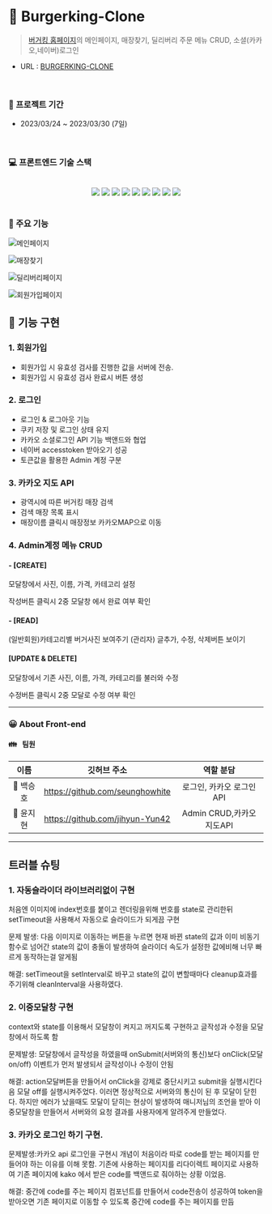 # 🍔 Burgerking-Clone

> [버거킹 홈페이지](https://www.burgerking.co.kr/#/home)의 메인페이지, 매장찾기, 딜리버리 주문 메뉴 CRUD, 소셜(카카오,네이버)로그인

- URL : [BURGERKING-CLONE](http://cloneburgerking.s3-website.ap-northeast-2.amazonaws.com/)

<br/>

### 📆 프로젝트 기간

- 2023/03/24 ~ 2023/03/30 (7일)

<br/>

### 💻 프론트엔드 기술 스택

<center>
<br/>
<div style="display: inline;">
<img src="https://img.shields.io/badge/react-61DAFB?style=for-the-badge&logo=react&logoColor=white">
<img src="https://img.shields.io/badge/javascript-F7DF1E?style=for-the-badge&logo=javascript&logoColor=black">
<img src="https://img.shields.io/badge/ReactQuery-FF4154?style=for-the-badge&logo=ReactQuery&logoColor=white">
</div>

<div style="display: inline;">
<img src="https://img.shields.io/badge/styled_components-DB7093?style=for-the-badge&logo=styledcomponents&logoColor=white">
<img src="https://img.shields.io/badge/axios-6236FF?style=for-the-badge&logo=axios&logoColor=white">
<img src="https://img.shields.io/badge/html5-E34F26?style=for-the-badge&logo=html5&logoColor=white">
<img src="https://img.shields.io/badge/css-1572B6?style=for-the-badge&logo=css3&logoColor=white">
</div>

<div style="display: inline;">
<img src="https://img.shields.io/badge/github-181717?style=for-the-badge&logo=github&logoColor=white">
<img src="https://img.shields.io/badge/git-F05032?style=for-the-badge&logo=git&logoColor=white"></div>
</center>
<br>

### 🔧 주요 기능
![메인페이지](https://user-images.githubusercontent.com/122543836/228762149-fda0e16f-9907-42fd-823b-2e3c36ef2c87.gif)

![매장찾기](https://user-images.githubusercontent.com/122543836/228762167-7a76f9ec-5dc3-46cf-aeda-4649b163ba0d.gif)

![딜리버리페이지](https://user-images.githubusercontent.com/122543836/228762196-20b3efc3-9201-4e0f-ac02-fa5de426e64a.gif)

![회원가입페이지](https://user-images.githubusercontent.com/122543836/228762226-73db016a-ae1c-476b-963e-96998d3300cc.gif)


## 📝 기능 구현

### 1. 회원가입
- 회원가입 시 유효성 검사를 진행한 값을 서버에 전송.
- 회원가입 시 유효성 검사 완료시 버튼 생성

### 2. 로그인

- 로그인 & 로그아웃 기능
- 쿠키 저장 및 로그인 상태 유지
- 카카오 소셜로그인 API 기능 백앤드와 협업
- 네이버 accesstoken 받아오기 성공
- 토큰값을 활용한 Admin 계정 구분

### 3. 카카오 지도 API
- 광역시에 따른 버거킹 매장 검색 
- 검색 매장 목록 표시
- 매장이름 클릭시 매장정보 카카오MAP으로 이동

### 4. Admin계정 메뉴 CRUD

#### - [CREATE]
모달창에서 사진, 이름, 가격, 카테고리 설정

작성버튼 클릭시 2중 모달창 에서 완료 여부 확인


#### - [READ]
(일반회원)카테고리별 버거사진 보여주기
(관리자) 글추가, 수정, 삭제버튼 보이기

#### [UPDATE & DELETE]
모달창에서 기존 사진, 이름, 가격, 카테고리를 불러와 수정

수정버튼 클릭시 2중 모달로 수정 여부 확인



<hr/>

### 😀 About Front-end

#### 👪 &nbsp; 팀원

|   이름    |          깃허브 주소          |                            역할 분담                             |
| :-------: | :---------------------------: | :--------------------------------------------------------------: |
| 👦 백승호 |https://github.com/seunghowhite |로그인, 카카오 로그인API|
| 👧 윤지현 |https://github.com/jihyun-Yun42|Admin CRUD,카카오 지도API  |

<hr/>

## 트러블 슈팅

### 1. 자동슬라이더 라이브러리없이 구현
처음엔 이미지에 index번호를 붙이고 렌더링을위해 번호를 state로 관리한뒤 setTimeout을 사용해서 자동으로 슬라이드가 되게끔 구현

문제 발생: 다음 이미지로 이동하는 버튼을 누르면 현재 바뀐 state의 값과 이미 비동기함수로 넘어간 state의 값이 충돌이 발생하여 슬라이더 속도가 설정한 값에비해 너무 빠르게 동작하는걸 알게됨

해결: setTimeout을 setInterval로 바꾸고 state의 값이 변할때마다 cleanup효과를 주기위해 cleanInterval을 사용하였다.

### 2. 이중모달창 구현
context와 state를 이용해서 모달창이 켜지고 꺼지도록 구현하고 글작성과 수정을 모달창에서 하도록 함

문제발생: 모달창에서 글작성을 하였을때 onSubmit(서버와의 통신)보다 onClick(모달 on/off) 이벤트가 먼저 발생되서 글작성이나 수정이 안됨

해결: action모달버튼을 만들어서 onClick을 강제로 중단시키고 submit을 실행시킨다음 모달 off를 실행시켜주었다. 이러면 정상적으로 서버와의 통신이 된 후 모달이 닫힌다. 하지만 에러가 났을때도 모달이 닫히는 현상이 발생하여 매니저님의 조언을 받아 이중모달창을 만들어서 서버와의 요청 결과를 사용자에게 알려주게 만들었다. 


### 3. 카카오 로그인 하기 구현.

문제발생:카카오 api 로그인을 구현시 개념이 처음이라 따로 code를 받는 페이지를 만들어야 하는 이유를 이해 못함.  기존에 사용하는 페이지를 리다이렉트 페이지로 사용하여  기존 페이지에 kako 에서 받은 code를 백앤드로 줘야하는 상황 이었음.

해결: 중간에 code를 주는 페이지 컴포넌트를 만들어서 code전송이 성공하여 token을 받아오면 기존 페이지로 이동할 수 있도록 중간에 code를 주는 페이지를 만듬

